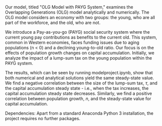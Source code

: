 Our model, titled "OLG Model with PAYG System," examines the Overlapping Generations (OLG) model analytically and numerically. The OLG model considers an economy with two groups: the young, who are all part of the workforce, and the old, who are not.

We introduce a Pay-as-you-go (PAYG) social security system where the current young pay contributions as benefits to the current old. This system, common in Western economies, faces funding issues due to aging populations (n < 0) and a declining young-to-old ratio. Our focus is on the effects of population growth changes on capital accumulation. Initially, we analyze the impact of a lump-sum tax on the young population within the PAYG system.

The results, which can be seen by running modelproject.ipynb, show that both numerical and analytical solutions yield the same steady-state value. We find a negative correlation between the size of the lump-sum tax, $\tau$, and the capital accumulation steady state - i.e., when the tax increases, the capital accumulation steady state decreases. Similarly, we find a positive correlation between population growth, $n$, and the steady-state value for capital accumulation.


Dependencies: Apart from a standard Anaconda Python 3 installation, the project requires no further packages.
